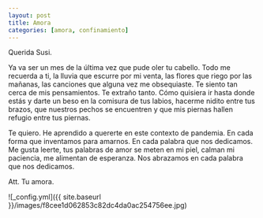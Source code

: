 ```yaml
---
layout: post
title: Amora
categories: [amora, confinamiento]
---
```


<p style='text-align: justify;'> 

<p>Querida Susi.</p>

Ya va ser un mes de la última vez que pude oler tu cabello. Todo me recuerda a ti, la lluvia que escurre por mi venta, las flores que riego por las mañanas, las canciones que alguna vez me obsequiaste. Te siento tan cerca de mis pensamientos. Te extraño tanto. Cómo quisiera ir hasta donde estás y darte un beso en la comisura de tus labios, hacerme nidito entre tus brazos, que nuestros pechos se encuentren y que mis piernas hallen refugio entre tus piernas.

</p>

<p style='text-align: justify;'> 
  
Te quiero. He aprendido a quererte en este contexto de pandemia. En cada forma que inventamos para amarnos. En cada palabra que nos dedicamos. Me gusta leerte, tus palabras de amor se meten en mi piel, calman mi paciencia, me alimentan de esperanza. Nos abrazamos en cada palabra que nos dedicamos. 

</p>

Att. Tu amora.


![_config.yml]({{ site.baseurl }}/images/f8cee1d062853c82dc4da0ac254756ee.jpg) 



